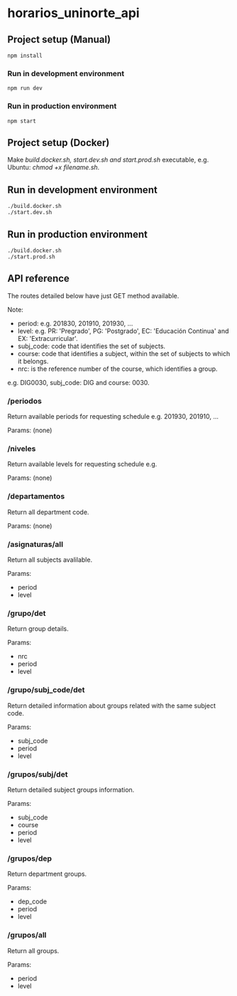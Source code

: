 # horarios_uninorte_api

## Project setup (Manual)
```
npm install
```

### Run in development environment
```
npm run dev
```

### Run in production environment
```
npm start
```

## Project setup (Docker)
Make _build.docker.sh, start.dev.sh and start.prod.sh_ executable, e.g. Ubuntu: _chmod +x filename.sh_.

## Run in development environment
```
./build.docker.sh
./start.dev.sh
```

## Run in production environment
```
./build.docker.sh
./start.prod.sh
```

## API reference
The routes detailed below have just GET method available.

Note:
- period: e.g. 201830, 201910, 201930, ...
- level: e.g. PR: 'Pregrado', PG: 'Postgrado', EC: 'Educación Continua' and EX: 'Extracurricular'.
- subj_code: code that identifies the set of subjects.
- course: code that identifies a subject, within the set of subjects to which it belongs.
- nrc: is the reference number of the course, which identifies a group.

e.g. DIG0030, subj_code: DIG and course: 0030.

### /periodos
Return available periods for requesting schedule e.g. 201930, 201910, ...

Params: (none)

### /niveles
Return available levels for requesting schedule e.g. 

Params: (none)

### /departamentos
Return all department code.

Params: (none)

### /asignaturas/all
Return all subjects avalilable.

Params: 
- period
- level

### /grupo/det
Return group details.

Params:
- nrc
- period
- level

### /grupo/subj_code/det
Return detailed information about groups related with the same subject code.

Params:
- subj_code
- period
- level

### /grupos/subj/det
Return detailed subject groups information.

Params:
- subj_code
- course
- period
- level

### /grupos/dep
Return department groups.

Params:
- dep_code
- period
- level

### /grupos/all
Return all groups.

Params:
- period
- level